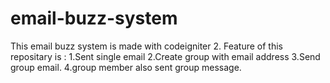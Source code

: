 # email-buzz-system
This email buzz system is made with codeigniter 2. 
Feature of this repositary is : 
  1.Sent single email
  2.Create group with email address
  3.Send group email.
  4.group member also sent group message.
